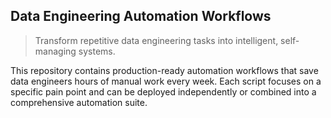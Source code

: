 ## Data Engineering Automation Workflows
> Transform repetitive data engineering tasks into intelligent, self-managing systems.

This repository contains production-ready automation workflows that save data engineers hours of manual work every week. Each script focuses on a specific pain point and can be deployed independently or combined into a comprehensive automation suite.

